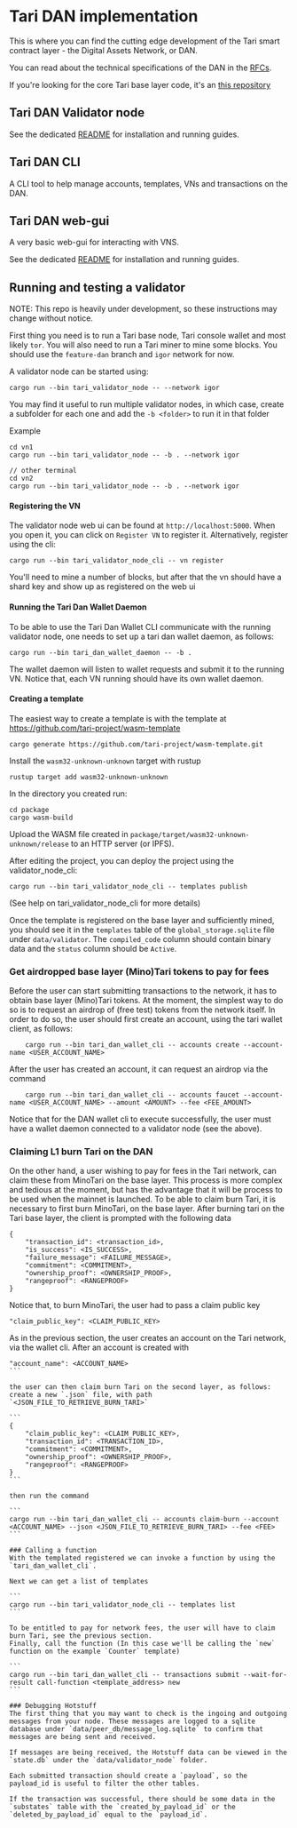 # Tari DAN implementation

This is where you can find the cutting edge development of the Tari smart contract layer - the Digital Assets 
Network, or DAN.

You can read about the technical specifications of the DAN in the [RFCs](https://rfc.tari.com).

If you're looking for the core Tari base layer code, it's an [this repository](https://github.com/tari-project/tari)

## Tari DAN Validator node

See the dedicated [README](./applications/tari_validator_node/README.md) for installation and running guides.

## Tari DAN CLI

A CLI tool to help manage accounts, templates, VNs and transactions on the DAN.

## Tari DAN web-gui

A very basic web-gui for interacting with VNS.

See the dedicated [README](./applications/tari_validator_node_web_ui/README.md) for installation and running guides.

## Running and testing a validator

NOTE: This repo is heavily under development, so these instructions may change without notice.

First thing you need is to run a Tari base node, Tari console wallet and most likely `tor`. You will also need to run a Tari miner to mine some 
blocks. You should use the `feature-dan` branch and `igor` network for now.

A validator node can be started using:

```
cargo run --bin tari_validator_node -- --network igor
``` 

You may find it useful to run multiple validator nodes, in which case, create a subfolder for each one and add the `-b <folder>` to run it in that folder

Example
```
cd vn1 
cargo run --bin tari_validator_node -- -b . --network igor

// other terminal 
cd vn2
cargo run --bin tari_validator_node -- -b . --network igor
```

#### Registering the VN
The validator node web ui can be found at `http://localhost:5000`. When you open it, you can click on `Register VN` to register it. Alternatively, register using the cli:
```
cargo run --bin tari_validator_node_cli -- vn register
```

You'll need to mine a number of blocks, but after that the vn should have a shard key and show up as registered on the web ui

#### Running the Tari Dan Wallet Daemon
To be able to use the Tari Dan Wallet CLI communicate with the running validator node, one needs to set up a tari dan wallet daemon,
as follows:
```
cargo run --bin tari_dan_wallet_daemon -- -b .
```

The wallet daemon will listen to wallet requests and submit it to the running VN. Notice that, each VN running should have
its own wallet daemon. 

#### Creating a template 

The easiest way to create a template is with the template at https://github.com/tari-project/wasm-template 

```
cargo generate https://github.com/tari-project/wasm-template.git
```

Install the `wasm32-unknown-unknown` target with rustup

```
rustup target add wasm32-unknown-unknown
```

In the directory you created run:

```
cd package
cargo wasm-build
```

Upload the WASM file created in `package/target/wasm32-unknown-unknown/release` to an HTTP server (or IPFS).

After editing the project, you can deploy the project using the validator_node_cli:

```
cargo run --bin tari_validator_node_cli -- templates publish 
```

(See help on tari_validator_node_cli for more details)

Once the template is registered on the base layer and sufficiently mined, you should see it in the `templates` table of the `global_storage.sqlite` file  under `data/validator`. The `compiled_code` column should contain binary data and the `status` column should be `Active`.

### Get airdropped base layer (Mino)Tari tokens to pay for fees

Before the user can start submitting transactions to the network, it has to obtain base layer (Mino)Tari tokens. At the moment, the
simplest way to do so is to request an airdrop of (free test) tokens from the network itself. In order to do so, the user should
first create an account, using the tari wallet client, as follows:

```
    cargo run --bin tari_dan_wallet_cli -- accounts create --account-name <USER_ACCOUNT_NAME>
```

After the user has created an account, it can request an airdrop via the command

```
    cargo run --bin tari_dan_wallet_cli -- accounts faucet --account-name <USER_ACCOUNT_NAME> --amount <AMOUNT> --fee <FEE_AMOUNT>
```

Notice that for the DAN wallet cli to execute successfully, the user must have a wallet daemon connected to a validator node (see the
above).

### Claiming L1 burn Tari on the DAN

On the other hand, a user wishing to pay for fees in the Tari network, can claim these from MinoTari on the base layer.
This process is more complex and tedious at the moment, but has the advantage that it will be process to be used when
the mainnet is launched. To be able to claim burn Tari, it is necessary to first burn MinoTari, on the base layer. After
burning tari on the Tari base layer, the client is prompted with the following data

```
{
    "transaction_id": <transaction_id>,
    "is_success": <IS_SUCCESS>,
    "failure_message": <FAILURE_MESSAGE>,
    "commitment": <COMMITMENT>,
    "ownership_proof": <OWNERSHIP_PROOF>,
    "rangeproof": <RANGEPROOF>
}
```

Notice that, to burn MinoTari, the user had to pass a claim public key

```
"claim_public_key": <CLAIM_PUBLIC_KEY>
```

As in the previous section, the user creates an account on the Tari network, via the wallet cli. After an account is created
with 

````
"account_name": <ACCOUNT_NAME>
```

the user can then claim burn Tari on the second layer, as follows: create a new `.json` file, with path
`<JSON_FILE_TO_RETRIEVE_BURN_TARI>`

```
{
    "claim_public_key": <CLAIM_PUBLIC_KEY>,
    "transaction_id": <TRANSACTION_ID>,
    "commitment": <COMMITMENT>,
    "ownership_proof": <OWNERSHIP_PROOF>,
    "rangeproof": <RANGEPROOF>
}
```

then run the command

```
cargo run --bin tari_dan_wallet_cli -- accounts claim-burn --account <ACCOUNT_NAME> --json <JSON_FILE_TO_RETRIEVE_BURN_TARI> --fee <FEE>
```

### Calling a function
With the templated registered we can invoke a function by using the `tari_dan_wallet_cli`.

Next we can get a list of templates

```
cargo run --bin tari_validator_node_cli -- templates list
```

To be entitled to pay for network fees, the user will have to claim burn Tari, see the previous section.
Finally, call the function (In this case we'll be calling the `new` function on the example `Counter` template)

```
cargo run --bin tari_dan_wallet_cli -- transactions submit --wait-for-result call-function <template_address> new 
```

### Debugging Hotstuff 
The first thing that you may want to check is the ingoing and outgoing messages from your node. These messages are logged to a sqlite database under `data/peer_db/message_log.sqlite` to confirm that messages are being sent and received.

If messages are being received, the Hotstuff data can be viewed in the `state.db` under the `data/validator_node` folder.

Each submitted transaction should create a `payload`, so the payload_id is useful to filter the other tables.

If the transaction was successful, there should be some data in the `substates` table with the `created_by_payload_id` or the `deleted_by_payload_id` equal to the `payload_id`.






